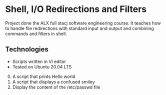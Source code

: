 # Shell, I/O Redirections and Filters
Project done the ALX full stacj software engineering course. It teaches how to handle file redirections with standard input and output and combining commands and filters in shell. 

## Technologies

* Scripts written in Vi editor
* Tested on Ubuntu 20.04 LTS

0. A script that prints Hello world
1. A script that displays a confused smiley
2. Display the content of the /etc/passwd file
